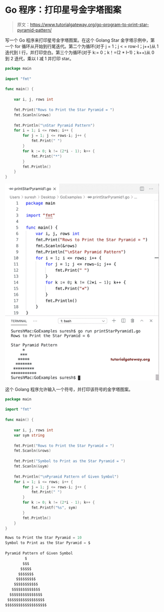 # Go 程序：打印星号金字塔图案

> 原文：<https://www.tutorialgateway.org/go-program-to-print-star-pyramid-pattern/>

写一个 Go 程序来打印星号金字塔图案。在这个 Golang Star 金字塔示例中，第一个 for 循环从开始到行尾迭代。第二个为循环(对于 j = 1；j < = row-I；j++)从 1 迭代到 I 行，并打印空白。第三个为循环(对于 k:= 0；k！=(2 * I–1)；k++)从 0 到 2 迭代，乘以 I 减 1 并打印 star。

```go
package main

import "fmt"

func main() {

    var i, j, rows int

    fmt.Print("Rows to Print the Star Pyramid = ")
    fmt.Scanln(&rows)

    fmt.Println("\nStar Pyramid Pattern")
    for i = 1; i <= rows; i++ {
        for j = 1; j <= rows-i; j++ {
            fmt.Print(" ")
        }
        for k := 0; k != (2*i - 1); k++ {
            fmt.Print("*")
        }
        fmt.Println()
    }
}
```

![Go Program to Print Star Pyramid 1](img/6c5d852457af59c4ad43a129c4293279.png)

这个 Golang 程序允许输入一个符号，并打印该符号的金字塔图案。

```go
package main

import "fmt"

func main() {

    var i, j, rows int
    var sym string

    fmt.Print("Rows to Print the Star Pyramid = ")
    fmt.Scanln(&rows)

    fmt.Print("Symbol to Print as the Star Pyramid = ")
    fmt.Scanln(&sym)

    fmt.Println("\nPyramid Pattern of Given Symbol")
    for i = 1; i <= rows; i++ {
        for j = 1; j <= rows-i; j++ {
            fmt.Print(" ")
        }
        for k := 0; k != (2*i - 1); k++ {
            fmt.Printf("%s", sym)
        }
        fmt.Println()
    }
}
```

```go
Rows to Print the Star Pyramid = 10
Symbol to Print as the Star Pyramid = $

Pyramid Pattern of Given Symbol
         $
        $$$
       $$$$$
      $$$$$$$
     $$$$$$$$$
    $$$$$$$$$$$
   $$$$$$$$$$$$$
  $$$$$$$$$$$$$$$
 $$$$$$$$$$$$$$$$$
$$$$$$$$$$$$$$$$$$$
```